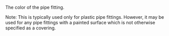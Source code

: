 ﻿The color of the pipe fitting.

Note: This is typically used only for plastic pipe fittings. However, it may be used for any pipe fittings with a painted surface which is not otherwise specified as a covering.